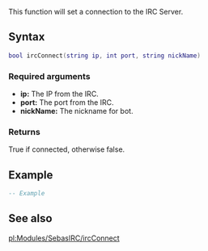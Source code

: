 This function will set a connection to the IRC Server.

Syntax
------

``` lua
bool ircConnect(string ip, int port, string nickName)
```

### Required arguments

-   **ip:** The IP from the IRC.
-   **port:** The port from the IRC.
-   **nickName:** The nickname for bot.

### Returns

True if connected, otherwise false.

Example
-------

``` lua
-- Example
```

See also
--------

[pl:Modules/SebasIRC/ircConnect](/docs/pl:Modules/SebasIRC/ircConnect.md "wikilink")
